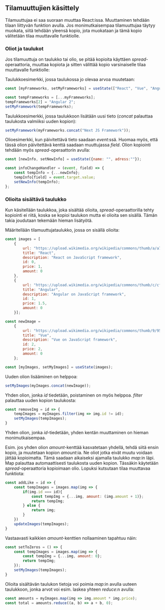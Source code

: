 ## Tilamuuttujien käsittely

Tilamuuttujaa ei saa suoraan muuttaa React:issa. Muuttaminen tehdään tilaan liittyvän funktion avulla. Jos monimutkaisempaa tilamuuttujaa täytyy muokata, siitä tehdään yleensä kopio, jota muokataan ja tämä kopio välitetään tilaa muuttavalle funktiolle. 

### Oliot ja taulukot

Jos tilamuuttuja on taulukko tai olio, se pitää kopioita käyttäen *spread*-operaattoria, muuttaa kopiota ja sitten välittää kopio varsinaiselle tilaa muuttavalle funktiolle:

Taulukkoesimerkki, jossa taulukossa jo olevaa arvoa muutetaan:

```js
const [myFrameworks, setMyFrameworks] = useState(["React", "Vue", "Angular"]);

const tempFrameworks = [...myFrameworks];
tempFrameworks[2] = "Angular 2";
setMyFramework(tempFrameworks);
```

Taulukkoesimerkki, jossa taulukkoon lisätään uusi tieto (*concat* palauttaa taulukosta valmiiksi uuden kopion):

```js
setMyFramework(myFrameworks.concat("Next JS Framework"));
```

Olioesimerkki, kun päivitettävä tieto saadaan *event*:ssä. Huomaa myös, että tässä olion päivitettävä kenttä saadaan muuttujassa *field*. Olion kopiointi tehdään myös *spread*-operaattorin avulla:

```js
const [newInfo, setNewInfo] = useState({name: "", adress:""});

const infoChangeHandler = (event, field) => {
    const tempInfo = {...newInfo};
    tempInfo[field] = event.target.value;
    setNewInfo(tempInfo);
};
```

### Olioita sisältävä taulukko

Kun käsitellään taulukkoa, joka sisältää olioita, *spread*-operaattorilla tehty kopiointi ei riitä, koska se kopioi taulukon mutta ei olioita sen sisällä. Tämän takia joudutaan tekemään hieman lisätyötä.

Määritellään tilamuuttujataulukko, jossa on sisällä olioita:

```js
const images = [
    {
        url: "https://upload.wikimedia.org/wikipedia/commons/thumb/a/a7/React-icon.svg/1280px-React-icon.svg.png",
        title: "React",
        description: "React on JavaScript framework",
        id: 0,
        price: 1,
        amount: 0
    },
    {
        url: "https://upload.wikimedia.org/wikipedia/commons/thumb/c/cf/Angular_full_color_logo.svg/800px-Angular_full_color_logo.svg.png",
        title: "Angular",
        description: "Angular on JavaScript framework",
        id: 1,
        price: 1.5,
        amount: 0
    }];

const newImage =
    {
        url: "https://upload.wikimedia.org/wikipedia/commons/thumb/9/95/Vue.js_Logo_2.svg/1024px-Vue.js_Logo_2.svg.png",        imgTitle: "Angular",
        title: "Vue", 
        description: "Vue on JavaScript framework",
        id: 2,
        price: 2,
        amount: 0
    };

const [myImages, setMyImages] = useState(images);
 ```

Uuden olion lisääminen on helppoa:

```js
setMyImages(myImages.concat(newImage));
```

Yhden olion, jonka *id* tiedetään, poistaminen on myös helppoa. *filter* palauttaa uuden kopion taulukosta:

```js
const removeImg = id => {
    tempImages = myImages.filter(img => img.id != id);
    setMyImages(tempImages);
}
```

Yhden olion, jonka *id*-tiedetään, yhden kentän muuttaminen on hieman monimutkaisempaa.

Esim. jos yhden olion *amount*-kenttää kasvatetaan yhdellä, tehdä siitä ensin kopio, ja muutetaan kopion *amount*:ia. Ne oliot jotka eivät muutu voidaan jättää kopioimatta. Tämä saadaan aikaiseksi ajamalla taulukko *map*:in läpi. Map palauttaa automaattisesti taulukosta uuden kopion. Tässäkin käytetään *spread*-operaattoria kopioimaan olio. Lopuksi kutsutaan tilaa muuttavaa funktiota:

```js
const addLike = id => {
    const tempImages = images.map(img => {
        if(img.id === id){
            const tempImg = {...img, amount: (img.amount + 1)};
            return tempImg;
        } else {
            return img;
        }
    })
    updateImages(tempImages);
}
```

Vastaavasti kaikkien *amount*-kenttien nollaaminen tapahtuu näin:

```js
const setToZeros = () => {
    const tempImages = images.map(img => {
        const tempImg = {...img, amount: 0};
        return tempImg;
    });
    setMyImages(tempImages);
}
```

Olioita sisältävän taulukon tietoja voi poimia *map*:in avulla uuteen taulukkoon, jonka arvot voi esim. laskea yhteen *reduce*:n avulla:

```js
const amounts = myImages.map(img => img.amount * img.price);
const total = amounts.reduce((a, b) => a + b, 0);
```
